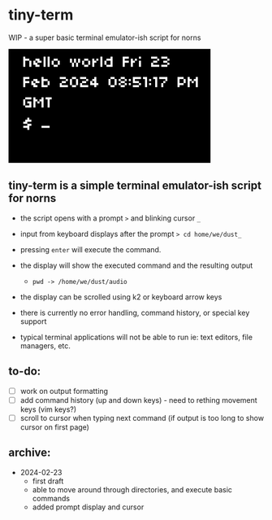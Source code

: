 # tiny-term
 WIP - a super basic terminal emulator-ish script for norns
 
![screenshot of script running](screenshot.png)


## tiny-term is a simple terminal emulator-ish script for norns 
- the script opens with a prompt `>` and blinking cursor `_`
- input from keyboard displays after the prompt `> cd home/we/dust_`
- pressing `enter` will  execute the command.
- the display will show the executed command and the resulting output
    - `pwd -> /home/we/dust/audio`
- the display can be scrolled using k2 or keyboard arrow keys
	
- there is currently no error handling, command history, or special key support
- typical terminal applications will not be able to run ie: text editors, file managers, etc. 

## to-do:
- [ ] work on output formatting
- [ ] add command history (up and down keys) - need to rething movement keys (vim keys?)
- [ ] scroll to cursor when typing next command (if output is too long to show cursor on first page)

## archive:
- 2024-02-23
    - first draft
    - able to move around through directories, and execute basic commands
    - added prompt display and cursor
